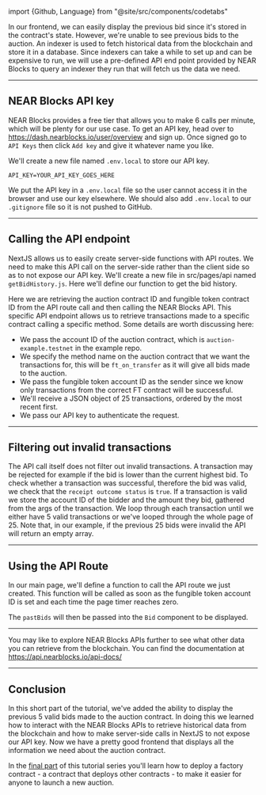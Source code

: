 import {Github, Language} from "@site/src/components/codetabs"

In our frontend, we can easily display the previous bid since it's stored in the contract's state. However, we're unable to see previous bids to the auction. An indexer is used to fetch historical data from the blockchain and store it in a database. Since indexers can take a while to set up and can be expensive to run, we will use a pre-defined API end point provided by NEAR Blocks to query an indexer they run that will fetch us the data we need.

---

## NEAR Blocks API key

NEAR Blocks provides a free tier that allows you to make 6 calls per minute, which will be plenty for our use case. To get an API key, head over to https://dash.nearblocks.io/user/overview and sign up. Once signed go to `API Keys` then click `Add key` and give it whatever name you like. 

We'll create a new file named `.env.local` to store our API key.

```env
API_KEY=YOUR_API_KEY_GOES_HERE
```

We put the API key in a `.env.local` file so the user cannot access it in the browser and use our key elsewhere. We should also add `.env.local` to our `.gitignore` file so it is not pushed to GitHub.

---

## Calling the API endpoint

NextJS allows us to easily create server-side functions with API routes. We need to make this API call on the server-side rather than the client side so as to not expose our API key. We'll create a new file in src/pages/api named `getBidHistory.js`. Here we'll define our function to get the bid history.

<Language value="javascript" language="javascript" showSingleFName={true}>
    <Github fname="getBidHistory.js" 
        url="https://github.com/near-examples/auctions-tutorial/blob/reorg-auction/frontend/src/pages/api/getBidHistory.js#L1-L13"
        start="1" end="13" />
</Language>

Here we are retrieving the auction contract ID and fungible token contract ID from the API route call and then calling the NEAR Blocks API. This specific API endpoint allows us to retrieve transactions made to a specific contract calling a specific method. Some details are worth discussing here:

- We pass the account ID of the auction contract, which is `auction-example.testnet` in the example repo.
- We specify the method name on the auction contract that we want the transactions for, this will be `ft_on_transfer` as it will give all bids made to the auction.
- We pass the fungible token account ID as the sender since we know only transactions from the correct FT contract will be successful.
- We'll receive a JSON object of 25 transactions, ordered by the most recent first.
- We pass our API key to authenticate the request.

---

## Filtering out invalid transactions

The API call itself does not filter out invalid transactions. A transaction may be rejected for example if the bid is lower than the current highest bid. To check whether a transaction was successful, therefore the bid was valid, we check that the `receipt outcome status` is `true`. If a transaction is valid we store the account ID of the bidder and the amount they bid, gathered from the args of the transaction. We loop through each transaction until we either have 5 valid transactions or we've looped through the whole page of 25. Note that, in our example, if the previous 25 bids were invalid the API will return an empty array. 

<Language value="javascript" language="javascript" showSingleFName={true}>
    <Github fname="getBidHistory.js" 
        url="https://github.com/near-examples/auctions-tutorial/blob/reorg-auction/frontend/src/pages/api/getBidHistory.js#L15-L43"
        start="15" end="43" />
</Language>

---

## Using the API Route

In our main page, we'll define a function to call the API route we just created. This function will be called as soon as the fungible token account ID is set and each time the page timer reaches zero.

<Language value="javascript" language="javascript" showSingleFName={true}>
    <Github fname="getBidHistory.js" 
        url="https://github.com/near-examples/auctions-tutorial/blob/reorg-auction/frontend/src/pages/index.js#L114-L124"
        start="116" end="124" />
</Language>

The `pastBids` will then be passed into the `Bid` component to be displayed.

---

You may like to explore NEAR Blocks APIs further to see what other data you can retrieve from the blockchain. You can find the documentation at https://api.nearblocks.io/api-docs/

---

## Conclusion

In this short part of the tutorial, we've added the ability to display the previous 5 valid bids made to the auction contract. In doing this we learned how to interact with the NEAR Blocks APIs to retrieve historical data from the blockchain and how to make server-side calls in NextJS to not expose our API key. Now we have a pretty good frontend that displays all the information we need about the auction contract.

In the [final part](./7-factory.md) of this tutorial series you'll learn how to deploy a factory contract - a contract that deploys other contracts - to make it easier for anyone to launch a new auction.
